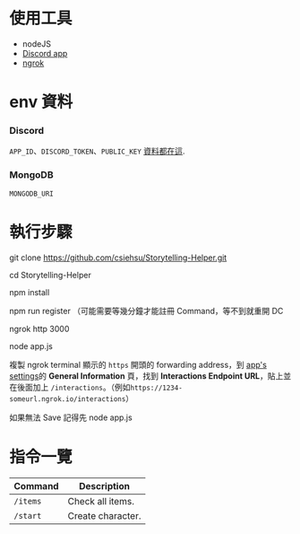 # 使用工具

- nodeJS
- [Discord app](https://discord.com/developers/applications)
- [ngrok](https://ngrok.com/)

# env 資料

### Discord

`APP_ID`、`DISCORD_TOKEN`、`PUBLIC_KEY`
[資料都在這](https://discord.com/developers/applications/).

### MongoDB

`MONGODB_URI`

# 執行步驟

git clone https://github.com/csiehsu/Storytelling-Helper.git

cd Storytelling-Helper

npm install

npm run register （可能需要等幾分鐘才能註冊 Command，等不到就重開 DC

ngrok http 3000

node app.js

複製 ngrok terminal 顯示的 `https` 開頭的 forwarding address，到 [app's settings](https://discord.com/developers/applications)的 **General Information** 頁，找到 **Interactions Endpoint URL**，貼上並在後面加上 `/interactions`。（例如`https://1234-someurl.ngrok.io/interactions`）

如果無法 Save 記得先 node app.js

# 指令一覽

| Command  | Description       |
| -------- | ----------------- |
| `/items` | Check all items.  |
| `/start` | Create character. |
